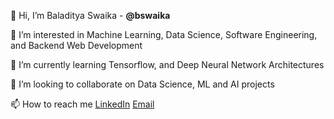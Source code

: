 👋 Hi, I’m Baladitya Swaika - **@bswaika** 

👀 I’m interested in Machine Learning, Data Science, Software Engineering, and Backend Web Development

🌱 I’m currently learning Tensorflow, and Deep Neural Network Architectures

💞️ I’m looking to collaborate on Data Science, ML and AI projects

📫 How to reach me [LinkedIn](https://www.linkedin.com/in/baladitya-swaika/) [Email](mailto:swaika@usc.edu)

<!---
bswaika/bswaika is a ✨ special ✨ repository because its `README.md` (this file) appears on your GitHub profile.
You can click the Preview link to take a look at your changes.
--->
